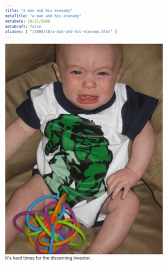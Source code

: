 ```yaml
---
title: "a man and his economy"
metaTitle: "a man and his economy"
metaDate: 10/21/2008
metaDraft: false
aliases: [ "/2008/10/a-man-and-his-economy.html" ]
---
```


[![](https://github.com/crfroehlich/cdn/raw/main/images/IMG_1158.JPG)](https://github.com/crfroehlich/cdn/raw/main/images/IMG_1158.JPG)It's hard times for the discerning investor.

